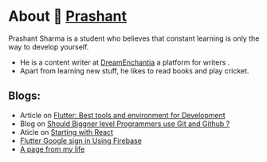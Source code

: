 # About 👋 [Prashant](sharmaprashant.me)

Prashant Sharma is a student who believes that constant learning is only the way to develop yourself. 
* He is a content writer at [DreamEnchantia](https://dreamenchantia.com) a platform for writers .
* Apart from learning new stuff, he likes to read books and play cricket.
## Blogs:
* Article on [Flutter: Best tools and environment for Development](https://www.incorebmedia.com/post/flutter-best-tools-and-environment-for-development)
* Blog on [Should Biggner level Programmers use Git and Github ?](https://www.incorebmedia.com/post/getting-started-with-git-and-github)
* Aticle on [Starting with React](https://prashantrockzz20.wixsite.com/website/single-post/2020/05/30/Starting-with-React)
* [Flutter Google sign in Using Firebase](https://prashantrockzz20.wixsite.com/website/single-post/2020/04/20/Flutter-Google-sign-in-Using-Firebase)
* [A page from my life](https://prashantrockzz20.wixsite.com/website/single-post/2018/04/13/A-Page-from-Book-of-my-Life)

